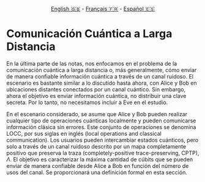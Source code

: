 <p style="text-align: center;">
    <a id="linken" href="../../../../en/content/index.html">English &#x1F1EC;&#x1F1E7;</a> - 
    <a id="linkfr" href="../../../../fr/content/index.html">Français &#x1F1EB;&#x1F1F7;</a> - 
    <a id="linkes" href="../../../../es/content/index.html">Español &#x1F1EA;&#x1F1F8;</a>
</p>
<script>
    currentPage = window.location.href;
    beforeLang = currentPage.slice(0, currentPage.indexOf("content") - 3);
    afterLang = currentPage.slice(currentPage.indexOf("content"));
    document.getElementById("linken").href = beforeLang + "en/" + afterLang;
    document.getElementById("linkfr").href = beforeLang + "fr/" + afterLang;
    document.getElementById("linkes").href = beforeLang + "es/" + afterLang;
</script>



# Comunicación Cuántica a Larga Distancia

En la última parte de las notas, nos enfocamos en el problema de la comunicación cuántica a larga distancia o, más generalmente, cómo enviar de manera confiable información cuántica a través de un canal ruidoso. El escenario es bastante similar a lo discutido hasta ahora, con Alice y Bob en ubicaciones distantes conectados por un canal cuántico. Sin embargo, ahora el objetivo es enviar información cuántica, no distribuir una clave secreta. Por lo tanto, no necesitamos incluir a Eve en el estudio.

En el escenario considerado, se asume que Alice y Bob pueden realizar cualquier tipo de operaciones cuánticas localmente y pueden comunicarse información clásica sin errores. Este conjunto de operaciones se denomina LOCC, por sus siglas en inglés (local operations and classical communication). Los usuarios pueden intercambiar estados cuánticos, pero solo a través de un canal ruidoso descrito por un mapa completamente positivo que preserva la traza (completely-positive trace-preserving, CPTP), $\Lambda$. El objetivo es caracterizar la máxima cantidad de cúbits que se pueden enviar de manera confiable desde Alice a Bob en función del número de usos del canal. Se proporcionará una definición formal en esta sección.



